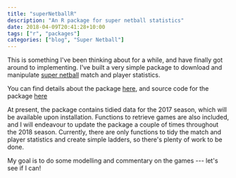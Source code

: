 ```yaml
---
title: "superNetballR"
description: "An R package for super netball statistics"
date: 2018-04-09T20:41:28+10:00
tags: ["r", "packages"]
categories: ["blog", "Super Netball"]
---
```


This is something I've been thinking about for a while, and have finally got around to implementing. I've built a very simple package to download and manipulate [super netball](https://supernetball.com.au/) match and player statistics.

You can find details about the package [here](https://stevelane.github.io/superNetballR/), and source code for the package [here](https://github.com/SteveLane/superNetballR)

At present, the package contains tidied data for the 2017 season, which will be available upon installation. Functions to retrieve games are also included, and I will endeavour to update the package a couple of times throughout the 2018 season. Currently, there are only functions to tidy the match and player statistics and create simple ladders, so there's plenty of work to be done.

My goal is to do some modelling and commentary on the games --- let's see if I can!

